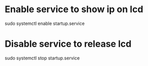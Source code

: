 # Enable service to show ip on lcd
sudo systemctl enable startup.service
# Disable service to release lcd
sudo systemctl stop startup.service